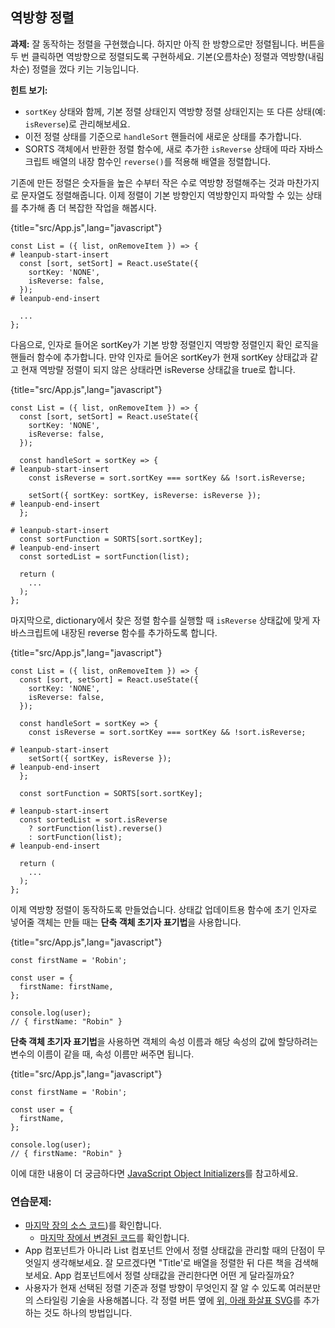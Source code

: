 ## 역방향 정렬

**과제:** 잘 동작하는 정렬을 구현했습니다. 하지만 아직 한 방향으로만 정렬됩니다. 버튼을 두 번 클릭하면 역방향으로 정렬되도록 구현하세요. 기본(오름차순) 정렬과 역방향(내림차순) 정렬을 껐다 키는 기능입니다.

**힌트 보기:**

- `sortKey` 상태와 함께, 기본 정렬 상태인지 역방향 정렬 상태인지는 또 다른 상태(예: `isReverse`)로 관리해보세요.
- 이전 정렬 상태를 기준으로 `handleSort` 핸들러에 새로운 상태를 추가합니다.
- SORTS 객체에서 반환한 정렬 함수에, 새로 추가한 `isReverse` 상태에 따라 자바스크립트 배열의 내장 함수인 `reverse()`를 적용해 배열을 정렬합니다.

기존에 만든 정렬은 숫자들을 높은 수부터 작은 수로 역방향 정렬해주는 것과 마찬가지로 문자열도 정렬해줍니다. 이제 정렬이 기본 방향인지 역방향인지 파악할 수 있는 상태를 추가해 좀 더 복잡한 작업을 해봅시다.

{title="src/App.js",lang="javascript"}

```
const List = ({ list, onRemoveItem }) => {
# leanpub-start-insert
  const [sort, setSort] = React.useState({
    sortKey: 'NONE',
    isReverse: false,
  });
# leanpub-end-insert

  ...
};
```

다음으로, 인자로 들어온 sortKey가 기본 방향 정렬인지 역방향 정렬인지 확인 로직을 핸들러 함수에 추가합니다. 만약 인자로 들어온 sortKey가 현재 sortKey 상태값과 같고 현재 역방랼 정렬이 되지 않은 상태라면 isReverse 상태값을 true로 합니다.

{title="src/App.js",lang="javascript"}

```
const List = ({ list, onRemoveItem }) => {
  const [sort, setSort] = React.useState({
    sortKey: 'NONE',
    isReverse: false,
  });

  const handleSort = sortKey => {
# leanpub-start-insert
    const isReverse = sort.sortKey === sortKey && !sort.isReverse;

    setSort({ sortKey: sortKey, isReverse: isReverse });
# leanpub-end-insert
  };

# leanpub-start-insert
  const sortFunction = SORTS[sort.sortKey];
# leanpub-end-insert
  const sortedList = sortFunction(list);

  return (
    ...
  );
};
```

마지막으로, dictionary에서 찾은 정렬 함수를 실행할 때 `isReverse` 상태값에 맞게 자바스크립트에 내장된 reverse 함수를 추가하도록 합니다.

{title="src/App.js",lang="javascript"}

```
const List = ({ list, onRemoveItem }) => {
  const [sort, setSort] = React.useState({
    sortKey: 'NONE',
    isReverse: false,
  });

  const handleSort = sortKey => {
    const isReverse = sort.sortKey === sortKey && !sort.isReverse;

# leanpub-start-insert
    setSort({ sortKey, isReverse });
# leanpub-end-insert
  };

  const sortFunction = SORTS[sort.sortKey];

# leanpub-start-insert
  const sortedList = sort.isReverse
    ? sortFunction(list).reverse()
    : sortFunction(list);
# leanpub-end-insert

  return (
    ...
  );
};
```

이제 역방향 정렬이 동작하도록 만들었습니다. 상태값 업데이트용 함수에 초기 인자로 넣어줄 객체는 만들 때는 **단축 객체 초기자 표기법**을 사용합니다.

{title="src/App.js",lang="javascript"}

```
const firstName = 'Robin';

const user = {
  firstName: firstName,
};

console.log(user);
// { firstName: "Robin" }
```

**단축 객체 초기자 표기법**을 사용하면 객체의 속성 이름과 해당 속성의 값에 할당하려는 변수의 이름이 같을 때, 속성 이름만 써주면 됩니다.

{title="src/App.js",lang="javascript"}

```
const firstName = 'Robin';

const user = {
  firstName,
};

console.log(user);
// { firstName: "Robin" }
```

이에 대한 내용이 더 궁금하다면 [JavaScript Object Initializers](https://developer.mozilla.org/en-US/docs/Web/JavaScript/Reference/Operators/Object_initializer)를 참고하세요.

### 연습문제:

- [마지막 장의 소스 코드](https://codesandbox.io/s/github/the-road-to-learn-react/hacker-stories/tree/hs/Reverse-Sort))를 확인합니다.
  - [마지막 장에서 변경된 코드](https://github.com/the-road-to-learn-react/hacker-stories/compare/hs/Sort...hs/Reverse-Sort?expand=1)를 확인합니다.
- App 컴포넌트가 아니라 List 컴포넌트 안에서 정렬 상태값을 관리할 때의 단점이 무엇일지 생각해보세요. 잘 모르겠다면 "Title'로 배열을 정렬한 뒤 다른 책을 검색해보세요. App 컴포넌트에서 정렬 상태값을 관리한다면 어떤 게 달라질까요?
- 사용자가 현재 선택된 정렬 기준과 정렬 방향이 무엇인지 잘 알 수 있도록 여러분만의 스타일링 기술을 사용해봅니다. 각 정렬 버튼 옆에 [위, 아래 화살표 SVG](https://www.flaticon.com/packs/arrow-set-2)를 추가하는 것도 하나의 방법입니다.
